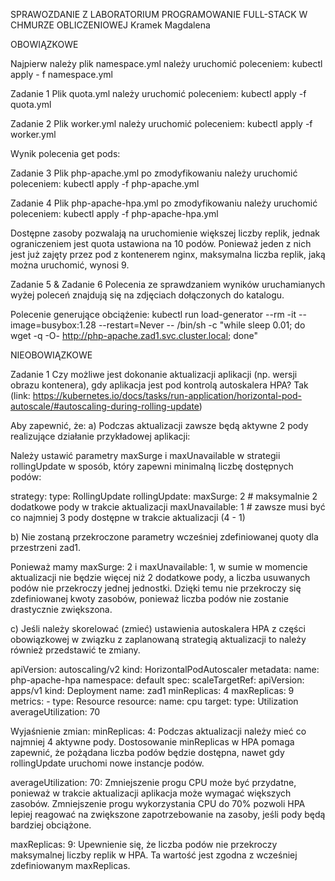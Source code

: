 SPRAWOZDANIE Z LABORATORIUM PROGRAMOWANIE FULL-STACK W CHMURZE OBLICZENIOWEJ
Kramek Magdalena

OBOWIĄZKOWE

Najpierw należy plik namespace.yml należy uruchomić poleceniem:
kubectl apply - f namespace.yml

Zadanie 1
Plik quota.yml należy uruchomić poleceniem:
kubectl apply -f quota.yml

Zadanie 2
Plik worker.yml należy uruchomić poleceniem:
kubectl apply -f worker.yml

Wynik polecenia get pods:


Zadanie 3
Plik php-apache.yml po zmodyfikowaniu należy uruchomić poleceniem:
kubectl apply -f php-apache.yml

Zadanie 4
Plik php-apache-hpa.yml po zmodyfikowaniu należy uruchomić poleceniem:
kubectl apply -f php-apache-hpa.yml

Dostępne zasoby pozwalają na uruchomienie większej liczby replik, jednak ograniczeniem jest quota ustawiona na 10 podów. Ponieważ jeden z nich jest już zajęty przez pod z kontenerem nginx, maksymalna liczba replik, jaką można uruchomić, wynosi 9.

Zadanie 5 & Zadanie 6
Polecenia ze sprawdzaniem wyników uruchamianych wyżej poleceń znajdują się na zdjęciach dołączonych do katalogu. 

Polecenie generujące obciążenie:
kubectl run load-generator --rm -it --image=busybox:1.28 --restart=Never -- /bin/sh -c "while sleep 0.01; do wget -q -O- http://php-apache.zad1.svc.cluster.local; done"

NIEOBOWIĄZKOWE

Zadanie 1
Czy możliwe jest dokonanie aktualizacji aplikacji (np. wersji obrazu kontenera), gdy
aplikacja jest pod kontrolą autoskalera HPA?
Tak (link: https://kubernetes.io/docs/tasks/run-application/horizontal-pod-autoscale/#autoscaling-during-rolling-update)

Aby zapewnić, że:
a) Podczas aktualizacji zawsze będą aktywne 2 pody realizujące działanie przykładowej aplikacji:

Należy ustawić parametry maxSurge i maxUnavailable w strategii rollingUpdate w sposób, który zapewni minimalną liczbę dostępnych podów:

strategy:
    type: RollingUpdate
    rollingUpdate:
      maxSurge: 2  # maksymalnie 2 dodatkowe pody w trakcie aktualizacji
      maxUnavailable: 1  # zawsze musi być co najmniej 3 pody dostępne w trakcie aktualizacji (4 - 1)
 

b) Nie zostaną przekroczone parametry wcześniej zdefiniowanej quoty dla
przestrzeni zad1.

Ponieważ mamy maxSurge: 2 i maxUnavailable: 1, w sumie w momencie aktualizacji nie będzie więcej niż 2 dodatkowe pody, a liczba usuwanych podów nie przekroczy jednej jednostki. Dzięki temu nie przekroczy się zdefiniowanej kwoty zasobów, ponieważ liczba podów nie zostanie drastycznie zwiększona.

c) Jeśli należy skorelować (zmieć) ustawienia autoskalera HPA z części
obowiązkowej w związku z zaplanowaną strategią aktualizacji to należy również
przedstawić te zmiany.

apiVersion: autoscaling/v2
kind: HorizontalPodAutoscaler
metadata:
  name: php-apache-hpa
  namespace: default
spec:
  scaleTargetRef:
    apiVersion: apps/v1
    kind: Deployment
    name: zad1
  minReplicas: 4
  maxReplicas: 9
  metrics:
    - type: Resource
      resource:
        name: cpu
        target:
          type: Utilization
          averageUtilization: 70

Wyjaśnienie zmian:
minReplicas: 4: Podczas aktualizacji należy mieć co najmniej 4 aktywne pody. Dostosowanie minReplicas w HPA pomaga zapewnić, że pożądana liczba podów będzie dostępna, nawet gdy rollingUpdate uruchomi nowe instancje podów.

averageUtilization: 70: Zmniejszenie progu CPU może być przydatne, ponieważ w trakcie aktualizacji aplikacja może wymagać większych zasobów. Zmniejszenie progu wykorzystania CPU do 70% pozwoli HPA lepiej reagować na zwiększone zapotrzebowanie na zasoby, jeśli pody będą bardziej obciążone.

maxReplicas: 9: Upewnienie się, że liczba podów nie przekroczy maksymalnej liczby replik w HPA. Ta wartość jest zgodna z wcześniej zdefiniowanym maxReplicas.
